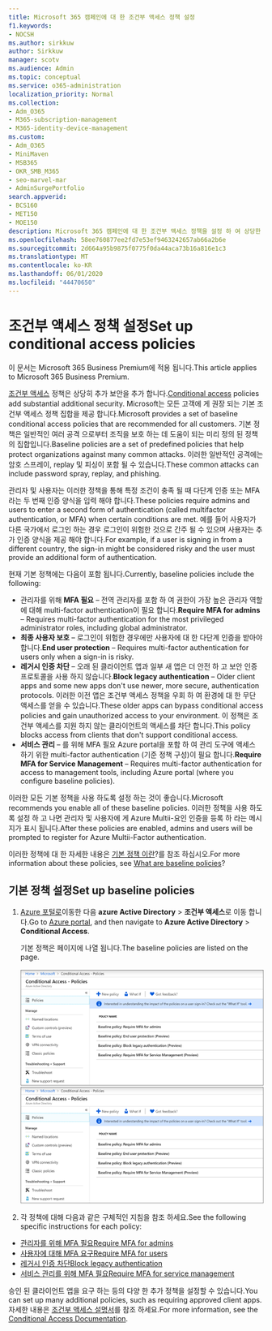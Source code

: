 ```yaml
---
title: Microsoft 365 캠페인에 대 한 조건부 액세스 정책 설정
f1.keywords:
- NOCSH
ms.author: sirkkuw
author: Sirkkuw
manager: scotv
ms.audience: Admin
ms.topic: conceptual
ms.service: o365-administration
localization_priority: Normal
ms.collection:
- Adm_O365
- M365-subscription-management
- M365-identity-device-management
ms.custom:
- Adm_O365
- MiniMaven
- MSB365
- OKR_SMB_M365
- seo-marvel-mar
- AdminSurgePortfolio
search.appverid:
- BCS160
- MET150
- MOE150
description: Microsoft 365 캠페인에 대 한 조건부 액세스 정책을 설정 하 여 상당한 추가 보안을 추가 하는 방법에 대해 알아봅니다.
ms.openlocfilehash: 58ee760877ee2fd7e53ef9463242657ab66a2b6e
ms.sourcegitcommit: 2d664a95b9875f0775f0da44aca73b16a816e1c3
ms.translationtype: MT
ms.contentlocale: ko-KR
ms.lasthandoff: 06/01/2020
ms.locfileid: "44470650"
---
```

# <a name="set-up-conditional-access-policies"></a><span data-ttu-id="7e64a-103">조건부 액세스 정책 설정</span><span class="sxs-lookup"><span data-stu-id="7e64a-103">Set up conditional access policies</span></span>

<span data-ttu-id="7e64a-104">이 문서는 Microsoft 365 Business Premium에 적용 됩니다.</span><span class="sxs-lookup"><span data-stu-id="7e64a-104">This article applies to Microsoft 365 Business Premium.</span></span>

<span data-ttu-id="7e64a-105">[조건부 액세스](https://docs.microsoft.com/azure/active-directory/conditional-access/overview) 정책은 상당히 추가 보안을 추가 합니다.</span><span class="sxs-lookup"><span data-stu-id="7e64a-105">[Conditional access](https://docs.microsoft.com/azure/active-directory/conditional-access/overview) policies add substantial additional security.</span></span> <span data-ttu-id="7e64a-106">Microsoft는 모든 고객에 게 권장 되는 기본 조건부 액세스 정책 집합을 제공 합니다.</span><span class="sxs-lookup"><span data-stu-id="7e64a-106">Microsoft provides a set of baseline conditional access policies that are recommended for all customers.</span></span> <span data-ttu-id="7e64a-107">기본 정책은 일반적인 여러 공격 으로부터 조직을 보호 하는 데 도움이 되는 미리 정의 된 정책의 집합입니다.</span><span class="sxs-lookup"><span data-stu-id="7e64a-107">Baseline policies are a set of predefined policies that help protect organizations against many common attacks.</span></span> <span data-ttu-id="7e64a-108">이러한 일반적인 공격에는 암호 스프레이, replay 및 피싱이 포함 될 수 있습니다.</span><span class="sxs-lookup"><span data-stu-id="7e64a-108">These common attacks can include password spray, replay, and phishing.</span></span>

<span data-ttu-id="7e64a-109">관리자 및 사용자는 이러한 정책을 통해 특정 조건이 충족 될 때 다단계 인증 또는 MFA 라는 두 번째 인증 양식을 입력 해야 합니다.</span><span class="sxs-lookup"><span data-stu-id="7e64a-109">These policies require admins and users to enter a second form of authentication (called multifactor authentication, or MFA) when certain conditions are met.</span></span> <span data-ttu-id="7e64a-110">예를 들어 사용자가 다른 국가에서 로그인 하는 경우 로그인이 위험한 것으로 간주 될 수 있으며 사용자는 추가 인증 양식을 제공 해야 합니다.</span><span class="sxs-lookup"><span data-stu-id="7e64a-110">For example, if a user is signing in from a different country, the sign-in might be considered risky and the user must provide an additional form of authentication.</span></span> 

<span data-ttu-id="7e64a-111">현재 기본 정책에는 다음이 포함 됩니다.</span><span class="sxs-lookup"><span data-stu-id="7e64a-111">Currently, baseline policies include the following:</span></span>
- <span data-ttu-id="7e64a-112">관리자를 위해 **MFA 필요** &ndash; 전역 관리자를 포함 하 여 권한이 가장 높은 관리자 역할에 대해 multi-factor authentication이 필요 합니다.</span><span class="sxs-lookup"><span data-stu-id="7e64a-112">**Require MFA for admins** &ndash; Requires multi-factor authentication for the most privileged administrator roles, including global administrator.</span></span>
- <span data-ttu-id="7e64a-113">**최종 사용자 보호** &ndash; 로그인이 위험한 경우에만 사용자에 대 한 다단계 인증을 받아야 합니다.</span><span class="sxs-lookup"><span data-stu-id="7e64a-113">**End user protection** &ndash; Requires multi-factor authentication for users only when a sign-in is risky.</span></span> 
- <span data-ttu-id="7e64a-114">**레거시 인증 차단** &ndash; 오래 된 클라이언트 앱과 일부 새 앱은 더 안전 하 고 보안 인증 프로토콜을 사용 하지 않습니다.</span><span class="sxs-lookup"><span data-stu-id="7e64a-114">**Block legacy authentication** &ndash; Older client apps and some new apps don't use newer, more secure, authentication protocols.</span></span> <span data-ttu-id="7e64a-115">이러한 이전 앱은 조건부 액세스 정책을 우회 하 여 환경에 대 한 무단 액세스를 얻을 수 있습니다.</span><span class="sxs-lookup"><span data-stu-id="7e64a-115">These older apps can bypass conditional access policies and gain unauthorized access to your environment.</span></span> <span data-ttu-id="7e64a-116">이 정책은 조건부 액세스를 지원 하지 않는 클라이언트의 액세스를 차단 합니다.</span><span class="sxs-lookup"><span data-stu-id="7e64a-116">This policy blocks access from clients that don't support conditional access.</span></span> 
- <span data-ttu-id="7e64a-117">**서비스 관리** &ndash; 를 위해 MFA 필요 Azure portal을 포함 하 여 관리 도구에 액세스 하기 위한 multi-factor authentication (기준 정책 구성)이 필요 합니다.</span><span class="sxs-lookup"><span data-stu-id="7e64a-117">**Require MFA for Service Management** &ndash; Requires multi-factor authentication for access to management tools, including Azure portal (where you configure baseline policies).</span></span> 

<span data-ttu-id="7e64a-118">이러한 모든 기본 정책을 사용 하도록 설정 하는 것이 좋습니다.</span><span class="sxs-lookup"><span data-stu-id="7e64a-118">Microsoft recommends you enable all of these baseline policies.</span></span> <span data-ttu-id="7e64a-119">이러한 정책을 사용 하도록 설정 하 고 나면 관리자 및 사용자에 게 Azure Multii-요인 인증을 등록 하 라는 메시지가 표시 됩니다.</span><span class="sxs-lookup"><span data-stu-id="7e64a-119">After these policies are enabled, admins and users will be prompted to register for Azure Multii-Factor authentication.</span></span>

<span data-ttu-id="7e64a-120">이러한 정책에 대 한 자세한 내용은 [기본 정책 이란](https://docs.microsoft.com/azure/active-directory/conditional-access/concept-baseline-protection)?를 참조 하십시오.</span><span class="sxs-lookup"><span data-stu-id="7e64a-120">For more information about these policies, see [What are baseline policies](https://docs.microsoft.com/azure/active-directory/conditional-access/concept-baseline-protection)?</span></span>


## <a name="set-up-baseline-policies"></a><span data-ttu-id="7e64a-121">기본 정책 설정</span><span class="sxs-lookup"><span data-stu-id="7e64a-121">Set up baseline policies</span></span>

1. <span data-ttu-id="7e64a-122">[Azure 포털로](https://portal.azure.com)이동한 다음 **azure Active Directory** \> **조건부 액세스**로 이동 합니다.</span><span class="sxs-lookup"><span data-stu-id="7e64a-122">Go to [Azure portal](https://portal.azure.com), and then navigate to **Azure Active Directory** \> **Conditional Access**.</span></span>
    
    <span data-ttu-id="7e64a-123">기본 정책은 페이지에 나열 됩니다.</span><span class="sxs-lookup"><span data-stu-id="7e64a-123">The baseline policies are listed on the page.</span></span> <br/> <br/>
    <span data-ttu-id="7e64a-124">![조건부 액세스에 대 한 기준 정책을 나열 하는 페이지입니다.](../media/baslinepolicies.png)</span><span class="sxs-lookup"><span data-stu-id="7e64a-124">![Page that lists baseline policies for conditional access.](../media/baslinepolicies.png)</span></span>
1. <span data-ttu-id="7e64a-125">각 정책에 대해 다음과 같은 구체적인 지침을 참조 하세요.</span><span class="sxs-lookup"><span data-stu-id="7e64a-125">See the following specific instructions for each policy:</span></span>

  - [<span data-ttu-id="7e64a-126">관리자를 위해 MFA 필요</span><span class="sxs-lookup"><span data-stu-id="7e64a-126">Require MFA for admins</span></span>](https://docs.microsoft.com/azure/active-directory/conditional-access/howto-baseline-protect-administrators)
- [<span data-ttu-id="7e64a-127">사용자에 대해 MFA 요구</span><span class="sxs-lookup"><span data-stu-id="7e64a-127">Require MFA for users</span></span>](https://docs.microsoft.com/azure/active-directory/conditional-access/howto-baseline-protect-end-users)  
 - [<span data-ttu-id="7e64a-128">레거시 인증 차단</span><span class="sxs-lookup"><span data-stu-id="7e64a-128">Block legacy authentication</span></span>](https://docs.microsoft.com/azure/active-directory/conditional-access/howto-baseline-protect-legacy-auth)
  - [<span data-ttu-id="7e64a-129">서비스 관리를 위해 MFA 필요</span><span class="sxs-lookup"><span data-stu-id="7e64a-129">Require MFA for service management</span></span>](https://docs.microsoft.com/azure/active-directory/conditional-access/howto-baseline-protect-azure)

<span data-ttu-id="7e64a-130">승인 된 클라이언트 앱을 요구 하는 등의 다양 한 추가 정책을 설정할 수 있습니다.</span><span class="sxs-lookup"><span data-stu-id="7e64a-130">You can set up many additional policies, such as requiring approved client apps.</span></span> <span data-ttu-id="7e64a-131">자세한 내용은 [조건부 액세스 설명서](https://docs.microsoft.com/azure/active-directory/conditional-access/)를 참조 하세요.</span><span class="sxs-lookup"><span data-stu-id="7e64a-131">For more information, see the [Conditional Access Documentation](https://docs.microsoft.com/azure/active-directory/conditional-access/).</span></span>
